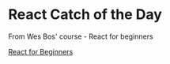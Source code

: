# React Catch of the Day
From Wes Bos' course - React for beginners

[React for Beginners](https://reactforbeginners.com/)

